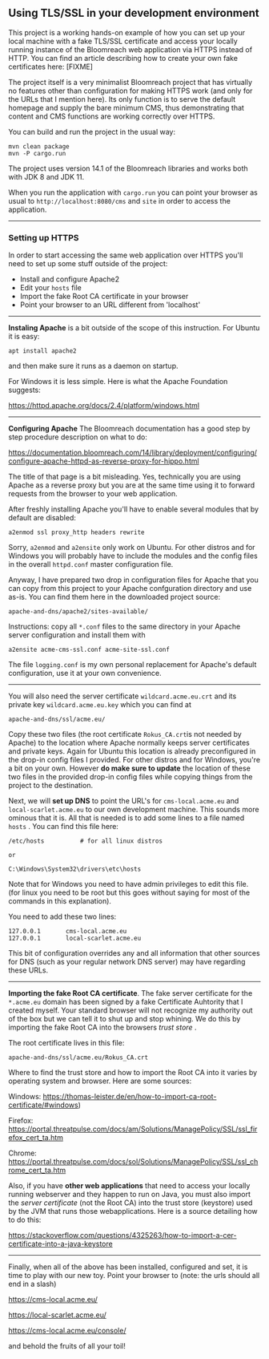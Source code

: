 ## Using TLS/SSL in your development environment

This project is a working hands-on example of how you can set up your local machine with a fake TLS/SSL certificate and access your locally running instance of the Bloomreach web application via HTTPS instead of HTTP. You can find an article describing how to create your own fake certificates here: [FIXME]

The project itself is a very minimalist Bloomreach project that has virtually no features other than configuration for making HTTPS work (and only for the URLs that I mention here). Its only function is to serve the default homepage and supply the bare minimum CMS, thus demonstrating that content and CMS functions are working correctly over HTTPS.

You can build and run the project in the usual way:
```
mvn clean package
mvn -P cargo.run
```
The project uses version 14.1 of the Bloomreach libraries and works both with JDK 8 and JDK 11. 

When you run the application with ```cargo.run``` you can point your browser as usual to ```http://localhost:8080/cms``` and ```site``` in order to access the application.

---

### Setting up HTTPS
In order to start accessing the same web application over HTTPS you'll need to set up some stuff outside of the project:
* Install and configure Apache2
* Edit your ```hosts``` file
* Import the fake Root CA certificate in your browser
* Point your browser to an URL different from 'localhost'

---

__Instaling Apache__ is a bit outside of the scope of this instruction. For Ubuntu it is easy:
```
apt install apache2
```
and then make sure it runs as a daemon on startup.

For Windows it is less simple. Here is what the Apache Foundation suggests: 

https://httpd.apache.org/docs/2.4/platform/windows.html

---

__Configuring Apache__
The Bloomreach documentation has a good step by step procedure description on what to do:

https://documentation.bloomreach.com/14/library/deployment/configuring/configure-apache-httpd-as-reverse-proxy-for-hippo.html

The title of that page is a bit misleading. Yes, technically you are using Apache as a reverse proxy but you are at the same time using it to forward requests from the browser to your web application.

After freshly installing Apache you'll have to enable several modules that by default are disabled:
```
a2enmod ssl proxy_http headers rewrite
```
Sorry, ```a2enmod``` and ```a2ensite``` only work on Ubuntu. For other distros and for Windows you will probably have to include the modules and the config files in the overall ```httpd.conf``` master configuration file.


Anyway, I have prepared two drop in configuration files for Apache that you can copy from this project to your Apache confguration directory and use as-is. You can find them here in the downloaded project source:
```
apache-and-dns/apache2/sites-available/
```
Instructions: copy all ```*.conf``` files to the same directory in your Apache server configuration and install them with
```
a2ensite acme-cms-ssl.conf acme-site-ssl.conf 
```
The file ```logging.conf``` is my own personal replacement for Apache's default configuration, use it at your own convenience.

---

You will also need the server certificate ```wildcard.acme.eu.crt``` and its private key ```wildcard.acme.eu.key``` which you can find at
```
apache-and-dns/ssl/acme.eu/
```
Copy these two files (the root certificate ```Rokus_CA.crt```is not needed by Apache) to the location where Apache normally keeps server certificates and private keys. Again for Ubuntu this location is already preconfigured in the drop-in config files I provided. For other distros and for Windows, you're a bit on your own. However __do make sure to update__  the location of these two files in the provided drop-in config files while copying things from the project to the destination.

Next, we will __set up DNS__ to point the URL's for ```cms-local.acme.eu``` and ```local-scarlet.acme.eu``` to our own development machine. This sounds more ominous that it is. All that is needed is to add some lines to a file named ```hosts``` . You can find this file here:
```
/etc/hosts          # for all linux distros

or

C:\Windows\System32\drivers\etc\hosts 
```
Note that for Windows you need to have admin privileges to edit this file. (for linux you need to be root but this goes without saying for most of the commands in this explanation).

You need to add these two lines:
```
127.0.0.1       cms-local.acme.eu
127.0.0.1       local-scarlet.acme.eu
```
This bit of configuration overrides any and all information that other sources for DNS (such as your regular network DNS server) may have regarding these URLs.

---

__Importing the fake Root CA certificate__. 
The fake server certificate for the ```*.acme.eu``` domain has been signed by a fake Certificate Auhtority that I created myself. Your standard browser will not recognize my authority out of the box but we can tell it to shut up and stop whining. We do this by importing the fake Root CA into the browsers _trust store_ . 

The root certificate lives in this file:
```
apache-and-dns/ssl/acme.eu/Rokus_CA.crt
```

Where to find the trust store and how to import the Root CA into it varies by operating system and browser. 
Here are some sources:

Windows: https://thomas-leister.de/en/how-to-import-ca-root-certificate/#windows)

Firefox: https://portal.threatpulse.com/docs/am/Solutions/ManagePolicy/SSL/ssl_firefox_cert_ta.htm

Chrome: https://portal.threatpulse.com/docs/sol/Solutions/ManagePolicy/SSL/ssl_chrome_cert_ta.htm


Also, if you have __other web applications__ that need to access your locally running webserver and they happen to run on Java, you must also import the _server certificate_ (not the Root CA) into the trust store (keystore) used by the JVM that runs those webapplications. Here is a source detailing how to do this:

https://stackoverflow.com/questions/4325263/how-to-import-a-cer-certificate-into-a-java-keystore

---

Finally, when all of the above has been installed, configured and set, it is time to play with our new toy. Point your browser to (note: the urls should all end in a slash)

https://cms-local.acme.eu/

https://local-scarlet.acme.eu/

https://cms-local.acme.eu/console/

and behold the fruits of all your toil! 
